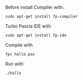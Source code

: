 
Before install Compiler with:
```sh
sudo apt-get install fp-compiler 
```

Turbo Pascla IDE with
```sh
sudo apt-get install fp-ide 
```

Compile with

```sh
fpc hallo.pas
```

Run with

```
./hallo
```